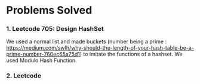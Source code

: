 # Problems Solved

### 1. Leetcode 705: Design HashSet  

We used a normal list and made buckets (number being a prime : https://medium.com/swlh/why-should-the-length-of-your-hash-table-be-a-prime-number-760ec65a75d1) to imitate the functions of a hashset. We used Modulo Hash Function.

### 2. Leetcode 